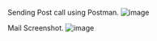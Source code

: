  Sending Post call using Postman.
![image](https://github.com/AnuragJaiswal9548/SendSimpleMail_SpringBoot/assets/98201910/dcf360e9-75bc-4fdb-8261-be5ea93867b0)

Mail Screenshot.
![image](https://github.com/AnuragJaiswal9548/SendSimpleMail_SpringBoot/assets/98201910/23a8ef75-59b0-417d-99df-3f356a4fc477)



